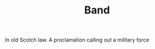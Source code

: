 ---
title: Band
letter: B
permalink: "/definitions/band.html"
body: In old Scotch law. A proclamation calling out a military force
published_at: '2018-07-07'
layout: post
---
